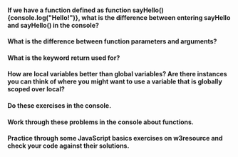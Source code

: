 #### If we have a function defined as function sayHello(){console.log("Hello!")}, what is the difference between entering sayHello and sayHello() in the console?


#### What is the difference between function parameters and arguments?


#### What is the keyword return used for?


#### How are local variables better than global variables? Are there instances you can think of where you might want to use a variable that is globally scoped over local?


#### Do these exercises in the console.


#### Work through these problems in the console about functions.


#### Practice through some JavaScript basics exercises on w3resource and check your code against their solutions.
